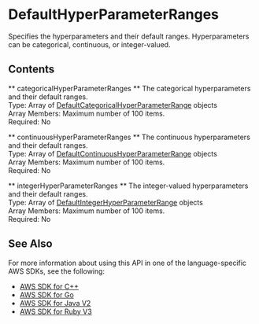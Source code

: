 # DefaultHyperParameterRanges<a name="API_DefaultHyperParameterRanges"></a>

Specifies the hyperparameters and their default ranges\. Hyperparameters can be categorical, continuous, or integer\-valued\.

## Contents<a name="API_DefaultHyperParameterRanges_Contents"></a>

 ** categoricalHyperParameterRanges **   <a name="personalize-Type-DefaultHyperParameterRanges-categoricalHyperParameterRanges"></a>
The categorical hyperparameters and their default ranges\.  
Type: Array of [DefaultCategoricalHyperParameterRange](API_DefaultCategoricalHyperParameterRange.md) objects  
Array Members: Maximum number of 100 items\.  
Required: No

 ** continuousHyperParameterRanges **   <a name="personalize-Type-DefaultHyperParameterRanges-continuousHyperParameterRanges"></a>
The continuous hyperparameters and their default ranges\.  
Type: Array of [DefaultContinuousHyperParameterRange](API_DefaultContinuousHyperParameterRange.md) objects  
Array Members: Maximum number of 100 items\.  
Required: No

 ** integerHyperParameterRanges **   <a name="personalize-Type-DefaultHyperParameterRanges-integerHyperParameterRanges"></a>
The integer\-valued hyperparameters and their default ranges\.  
Type: Array of [DefaultIntegerHyperParameterRange](API_DefaultIntegerHyperParameterRange.md) objects  
Array Members: Maximum number of 100 items\.  
Required: No

## See Also<a name="API_DefaultHyperParameterRanges_SeeAlso"></a>

For more information about using this API in one of the language\-specific AWS SDKs, see the following:
+  [ AWS SDK for C\+\+](https://docs.aws.amazon.com/goto/SdkForCpp/personalize-2018-05-22/DefaultHyperParameterRanges) 
+  [ AWS SDK for Go](https://docs.aws.amazon.com/goto/SdkForGoV1/personalize-2018-05-22/DefaultHyperParameterRanges) 
+  [ AWS SDK for Java V2](https://docs.aws.amazon.com/goto/SdkForJavaV2/personalize-2018-05-22/DefaultHyperParameterRanges) 
+  [ AWS SDK for Ruby V3](https://docs.aws.amazon.com/goto/SdkForRubyV3/personalize-2018-05-22/DefaultHyperParameterRanges) 